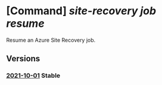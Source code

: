 # [Command] _site-recovery job resume_

Resume an Azure Site Recovery job.

## Versions

### [2021-10-01](/Resources/mgmt-plane/L3N1YnNjcmlwdGlvbnMve30vcmVzb3VyY2Vncm91cHMve30vcHJvdmlkZXJzL21pY3Jvc29mdC5yZWNvdmVyeXNlcnZpY2VzL3ZhdWx0cy97fS9yZXBsaWNhdGlvbmpvYnMve30vcmVzdW1l/2021-10-01.xml) **Stable**

<!-- mgmt-plane /subscriptions/{}/resourcegroups/{}/providers/microsoft.recoveryservices/vaults/{}/replicationjobs/{}/resume 2021-10-01 -->
